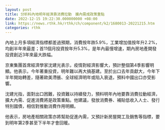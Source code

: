```yaml
---
layout: post
title: 分析料內地明年經濟靠消費拉動　擴內需成政策重點
date: 2022-12-15 19:22:30.000000000 +08:00
link: https://news.rthk.hk/rthk/ch/component/k2/1680013-20221215.htm
categories: rthk
---
```


內地上月多項經濟指標都差過預期，消費按年跌5.9%，工業增加值按年升2.2%，均創半年來最差；首11個月投資按年升5.3%，是年內最慢增速，期內房地產開發投資創近3年來最大跌幅。

京東集團首席經濟學家沈建光表示，疫情對經濟影響大，預計整個第4季影響明顯。他表示，今年著重投資，明年難以再大搞基建。至於出口去年貢獻大，今年下半年開始轉差，隨著歐美滯脹、全球經濟明年或陷入衰退，預料中國出口亦受影響。

沈建光指，面對出口困難，投資難以持續發力，預料明年內地要靠消費拉動經濟，擴大內需、促進消費將是政策重點。他建議，發放消費券、補貼低收入人士、發行特別國債，相信對推動消費作用明顯。

他表示，房地產相關政策亦將幫助促進內需，又預計新房屋開工及銷售等指標，要到明年第2季甚至下半年才會回暖。
